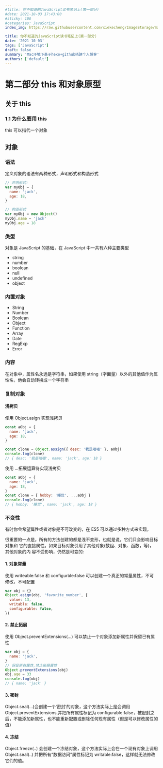 ```yaml
---
#title: 你不知道的JavaScript读书笔记上(第一部分)
#date: 2021-10-03 17:43:00
#sticky: 100
#categories: JavaScript
index_img: https://raw.githubusercontent.com/xiekecheng/ImageStorage/main/20210713124713.png

title: 你不知道的JavaScript读书笔记上(第一部分)
date: '2021-10-03'
tags: ['JavaScript']
draft: false
summary: 'Mac环境下基于hexo+github搭建个人博客'
authors: ['default']
---
```


# 第二部分 this 和对象原型

## 关于 this

### 1.1 为什么要用 this

this 可以指代一个对象

## 对象

### 语法

定义对象的语法有两种形式，声明形式和构造形式

```js
// 声明形式:
var myObj = {
  name: 'jack',
  age: 18,
}

// 构造形式
var myObj = new Object()
myObj.name = 'jack'
myObj.age = 18
```

### 类型

对象是 JavaScript 的基础，在 JavaScript 中一共有六种主要类型

- string
- number
- boolean
- null
- undefined
- object

### 内置对象

- String
- Number
- Boolean
- Object
- Function
- Array
- Date
- RegExp
- Error

### 内容

在对象中，属性名永远是字符串，如果使用 string（字面量）以外的其他值作为属性名，他会自动转换成一个字符串

### 复制对象

#### 浅拷贝

使用 Object.asign 实现浅拷贝

```js
const aObj = {
  name: 'jack',
  age: 18,
}

const clone = Object.assign({ desc: '我是喵喵' }, aObj)
console.log(clone)
// { desc: '我是喵喵', name: 'jack', age: 18 }
```

使用 ...拓展运算符实现浅拷贝

```js
const aObj = {
  name: 'jack',
  age: 18,
}
const clone = { hobby: '睡觉', ...aObj }
console.log(clone)
// { hobby: '睡觉', name: 'jack', age: 18 }
```

### 不变性

有时你会希望属性或者对象是不可改变的，在 ES5 可以通过多种方式来实现。

很重要的一点是，所有的方法创建的都是浅不变形，也就是说，它们只会影响目标对象和 它的直接属性。如果目标对象引用了其他对象(数组、对象、函数，等)，其他对象的内 容不受影响，仍然是可变的:

#### 1. 对象常量

使用 writeable:false 和 configurble:false 可以创建一个真正的常量属性，不可修改，不可配置

```js
var obj = {}
Object.asign(obj, 'favorite_number', {
  value: 13,
  writable: false,
  configurable: false,
})
```

#### 2. 禁止拓展

使用 Object.preventExtensions(...) 可以禁止一个对象添加新属性并保留已有属性

```js
var obj = {
  name: 'jack',
}
// 保留原有属性,禁止拓展属性
Object.preventExtensions(obj)
obj.age = 33
console.log(obj)
// { name: 'jack' }
```

#### 3. 密封

Object.seal(...)会创建一个‘密封’的对象，这个方法实际上是会调用 Object.preventExtensions,并把所有属性标记为 configurable:false，被密封之后，不能添加新属性，也不能重新配置或删除任何现有属性（但是可以修改属性的值）

#### 4. 冻结

Object.freeze(..) 会创建一个冻结对象，这个方法实际上会在一个现有对象上调用 Object.seal(..) 并把所有“数据访问”属性标记为 writable:false，这样就无法修改它们的值。
